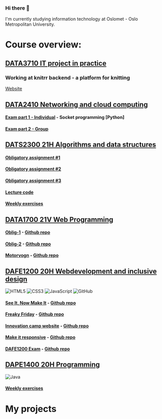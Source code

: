 ### Hi there 👋
I'm currently studying information technology at Oslomet - Oslo Metropolitan University.

<!-- # Tools and languages I've used:
<div style="display: flex;"><img alt="HTML5" src="https://img.shields.io/badge/html5%20-%23E34F26.svg?&style=for-the-badge&logo=html5&logoColor=white"/>
<img alt="CSS3" src="https://img.shields.io/badge/css3%20-%231572B6.svg?&style=for-the-badge&logo=css3&logoColor=white"/>
<img alt="JavaScript" src="https://img.shields.io/badge/javascript%20-%23323330.svg?&style=for-the-badge&logo=javascript&logoColor=%23F7DF1E"/>
<img alt="Java" src="https://img.shields.io/badge/java-%23ED8B00.svg?&style=for-the-badge&logo=java&logoColor=white"/>
<img alt="GitHub" src="https://img.shields.io/badge/github%20-%23121011.svg?&style=for-the-badge&logo=github&logoColor=white"/>
<img alt="MySQL" src="https://img.shields.io/badge/mysql-%2300f.svg?&style=for-the-badge&logo=mysql&logoColor=white"/>
<img alt="Postgres" src ="https://img.shields.io/badge/postgres-%23316192.svg?&style=for-the-badge&logo=postgresql&logoColor=white"/>
<img alt="Spring" src ="https://img.shields.io/badge/Spring-6DB33F?style=for-the-badge&logo=spring&logoColor=white"/>
<img alt="Bootstrap" src ="https://img.shields.io/badge/Bootstrap-563D7C?style=for-the-badge&logo=bootstrap&logoColor=white"/>
</div> -->

# Course overview:
## [DATA3710 IT project in practice](https://student.oslomet.no/en/studier/-/studieinfo/emne/DATA3710/2021/H%C3%98ST)
### Working at knitrr backend - a platform for knitting
[Website](https://knitrr.com/)

## [DATA2410 Networking and cloud computing](https://student.oslomet.no/en/studier/-/studieinfo/emne/DATA2410/2021/H%C3%98ST)
#### [Exam part 1 - Individual](https://github.com/krissmed/Socket-programming) - Socket programming [Python]
#### [Exam part 2 - Group]()

## [DATS2300 21H Algorithms and data structures](https://student.oslomet.no/en/studier/-/studieinfo/emne/DATS2300/2021/H%C3%98ST)
#### [Obligatory assignment #1](https://github.com/krissmed/AlgDat-Assignment1)
#### [Obligatory assignment #2]()
#### [Obligatory assignment #3]()
#### [Lecture code](https://github.com/krissmed/Algdat2021)
#### [Weekly exercises]()

## [DATA1700 21V Web Programming](https://student.oslomet.no/en/studier/-/studieinfo/emne/DATA1700/2020/H%C3%98ST)
#### [Oblig-1](https://oblig1-krissmed.herokuapp.com/) - [Github repo](https://github.com/DATA1700/oblig-1-krissmed)<br>
#### [Oblig-2](https://oblig2-krissmed.herokuapp.com/) - [Github repo](https://github.com/DATA1700/oblig-2-krissmed)<br>
#### [Motorvogn](https://motorvogn.herokuapp.com/) - [Github repo](https://github.com/krissmed/Motorvogn)<br>


## [DAFE1200 20H Webdevelopment and inclusive design](https://student.oslomet.no/en/studier/-/studieinfo/emne/DAFE1200/2020/H%C3%98ST)
<div><img alt="HTML5" src="https://img.shields.io/badge/html5%20-%23E34F26.svg?&style=for-the-badge&logo=html5&logoColor=white"/>
<img alt="CSS3" src="https://img.shields.io/badge/css3%20-%231572B6.svg?&style=for-the-badge&logo=css3&logoColor=white"/>
<img alt="JavaScript" src="https://img.shields.io/badge/javascript%20-%23323330.svg?&style=for-the-badge&logo=javascript&logoColor=%23F7DF1E"/>
<img alt="GitHub" src="https://img.shields.io/badge/github%20-%23121011.svg?&style=for-the-badge&logo=github&logoColor=white"/></div>

#### [See It, Now Make It](https://krissmed.github.io/See-it-Correct-it-Now-Make-it/) - [Github repo](https://github.com/krissmed/See-it-Correct-it-Now-Make-it)<br>
#### [Freaky Friday](https://krissmed.github.io/Freaky-Friday/) - [Github repo](https://krissmed.github.io/Freaky-Friday/)<br>
#### [Innovation camp website](https://krissmed.github.io/Innovation-camp-website/) - [Github repo](https://krissmed.github.io/Innovation-camp-website/)<br>
#### [Make it responsive](https://krissmed.github.io/Make-It-Responsive/) - [Github repo](https://github.com/krissmed/Make-It-Responsive)<br>
#### [DAFE1200 Exam](https://krissmed.github.io/DAFE1200-Eksamen/) - [Github repo](https://github.com/krissmed/DAFE1200-Eksamen)
## [DAPE1400 20H Programming](https://student.oslomet.no/en/studier/-/studieinfo/emne/DAPE1400/2020/H%C3%98ST)
<img alt="Java" src="https://img.shields.io/badge/java-%23ED8B00.svg?&style=for-the-badge&logo=java&logoColor=white"/>

#### [Weekly exercises](https://github.com/krissmed/DAPE1400-Ukesoppgaver)

# My projects
<!-- Code wars repo-->
<!-- Hackathon HRF-->
<!-- Hackathon CASSINI -->
<!-- Transfermarkt scripts --> 
